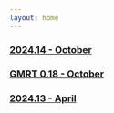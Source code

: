 ```yaml
---
layout: home
---
```


### [2024.14 - October](\release-notes\2024\14)
### [GMRT 0.18 - October](\release-notes\2025\GMRT_ms_18)
### [2024.13 - April](\release-notes\2024\13)
